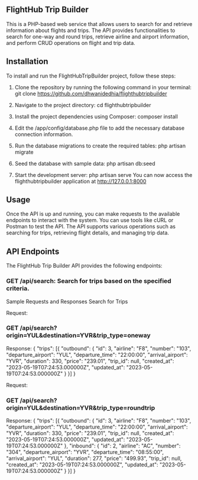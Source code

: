 ## FlightHub Trip Builder
This is a PHP-based web service that allows users to search for and retrieve information about flights and trips. The API provides functionalities to search for one-way and round trips, retrieve airline and airport information, and perform CRUD operations on flight and trip data.

## Installation

To install and run the FlightHubTripBuilder project, follow these steps:

1. Clone the repository by running the following command in your terminal:
git clone https://github.com/dhwanidedhia/flighthubtripbuilder

2. Navigate to the project directory:
cd flighthubtripbuilder

3. Install the project dependencies using Composer:
composer install

4. Edit the /app/config/database.php file to add the necessary database connection information.

5. Run the database migrations to create the required tables:
php artisan migrate

6. Seed the database with sample data:
php artisan db:seed

7. Start the development server:
php artisan serve
You can now access the flighthubtripbuilder application at http://127.0.0.1:8000

## Usage
Once the API is up and running, you can make requests to the available endpoints to interact with the system. You can use tools like cURL or Postman to test the API. The API supports various operations such as searching for trips, retrieving flight details, and managing trip data.

## API Endpoints
The FlightHub Trip Builder API provides the following endpoints:

### GET /api/search: Search for trips based on the specified criteria.

Sample Requests and Responses
Search for Trips

Request:
### GET /api/search?origin=YUL&destination=YVR&trip_type=oneway
Response:
{
	"trips": [{
		"outbound": {
			"id": 3,
			"airline": "F8",
			"number": "103",
			"departure_airport": "YUL",
			"departure_time": "22:00:00",
			"arrival_airport": "YVR",
			"duration": 330,
			"price": "239.01",
			"trip_id": null,
			"created_at": "2023-05-19T07:24:53.000000Z",
			"updated_at": "2023-05-19T07:24:53.000000Z"
		}
	}]
}


Request:
### GET /api/search?origin=YUL&destination=YVR&trip_type=roundtrip
Response:
{
	"trips": [{
		"outbound": {
			"id": 3,
			"airline": "F8",
			"number": "103",
			"departure_airport": "YUL",
			"departure_time": "22:00:00",
			"arrival_airport": "YVR",
			"duration": 330,
			"price": "239.01",
			"trip_id": null,
			"created_at": "2023-05-19T07:24:53.000000Z",
			"updated_at": "2023-05-19T07:24:53.000000Z"
		},
		"inbound": {
			"id": 2,
			"airline": "AC",
			"number": "304",
			"departure_airport": "YVR",
			"departure_time": "08:55:00",
			"arrival_airport": "YUL",
			"duration": 277,
			"price": "499.93",
			"trip_id": null,
			"created_at": "2023-05-19T07:24:53.000000Z",
			"updated_at": "2023-05-19T07:24:53.000000Z"
		}
	}]
}


